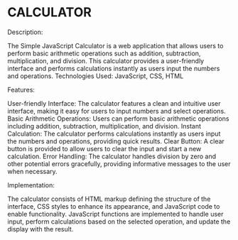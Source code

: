 # CALCULATOR

Description: 

The Simple JavaScript Calculator is a web application that allows users to perform basic arithmetic operations such as addition, subtraction, multiplication, and division. This calculator provides a user-friendly interface and performs calculations instantly as users input the numbers and operations. 
Technologies Used: JavaScript, CSS, HTML

Features:

User-friendly Interface: The calculator features a clean and intuitive user interface, making it easy for users to input numbers and select operations.
Basic Arithmetic Operations: Users can perform basic arithmetic operations including addition, subtraction, multiplication, and division.
Instant Calculation: The calculator performs calculations instantly as users input the numbers and operations, providing quick results.
Clear Button: A clear button is provided to allow users to clear the input and start a new calculation.
Error Handling: The calculator handles division by zero and other potential errors gracefully, providing informative messages to the user when necessary.

Implementation:

The calculator consists of HTML markup defining the structure of the interface, CSS styles to enhance its appearance, and JavaScript code to enable functionality. JavaScript functions are implemented to handle user input, perform calculations based on the selected operation, and update the display with the result.
